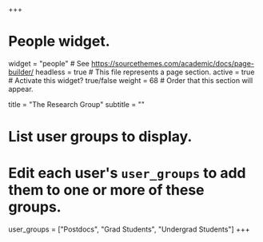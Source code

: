 +++
# People widget.
widget = "people"  # See https://sourcethemes.com/academic/docs/page-builder/
headless = true  # This file represents a page section.
active = true  # Activate this widget? true/false
weight = 68  # Order that this section will appear.

title = "The Research Group"
subtitle = ""

# List user groups to display.
#   Edit each user's `user_groups` to add them to one or more of these groups.
user_groups = ["Postdocs",
               "Grad Students",
               "Undergrad Students"]
+++
